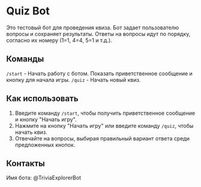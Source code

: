 # Quiz Bot
Это тестовый бот для проведения квиза. Бот задает пользователю вопросы и сохраняет результаты.
Ответы на вопросы идут по порядку, согласно их номеру (1=1, 4=4, 5=1 и т.д.).

## Команды

`/start` - Начать работу с ботом. Показать приветственное сообщение и кнопку для начала игры.
`/quiz` - Начать новый квиз.

## Как использовать
1. Введите команду `/start`, чтобы получить приветственное сообщение и кнопку "Начать игру".
2. Нажмите на кнопку "Начать игру" или введите команду `/quiz`, чтобы начать квиз.
3. Отвечайте на вопросы, выбирая правильный вариант ответа среди предложенных кнопок.

## Контакты
Имя бота: @TriviaExplorerBot